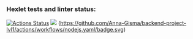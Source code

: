 ### Hexlet tests and linter status:
[![Actions Status](https://github.com/Anna-Gisma/backend-project-lvl1/workflows/hexlet-check/badge.svg)](https://github.com/Anna-Gisma/backend-project-lvl1/actions)
<a href="https://codeclimate.com/github/Anna-Gisma/backend-project-lvl1/maintainability"><img src="https://api.codeclimate.com/v1/badges/36680b340b0d44901360/maintainability" /></a>
(https://github.com/Anna-Gisma/backend-project-lvl1/actions/workflows/nodejs.yaml/badge.svg)